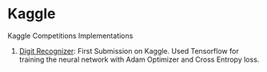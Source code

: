# Kaggle
Kaggle Competitions Implementations

1. [Digit Recognizer](https://www.kaggle.com/c/digit-recognizer): First Submission on Kaggle. Used Tensorflow for training the neural network with Adam Optimizer and Cross Entropy loss.
